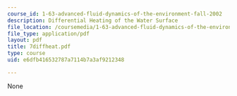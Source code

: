 ```yaml
---
course_id: 1-63-advanced-fluid-dynamics-of-the-environment-fall-2002
description: Differential Heating of the Water Surface
file_location: /coursemedia/1-63-advanced-fluid-dynamics-of-the-environment-fall-2002/e6dfb416532787a7114b7a3af9212348_7diffheat.pdf
file_type: application/pdf
layout: pdf
title: 7diffheat.pdf
type: course
uid: e6dfb416532787a7114b7a3af9212348

---
```

None